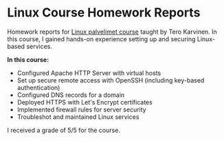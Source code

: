 # Linux Course Homework Reports

Homework reports for [Linux palvelimet course](https://terokarvinen.com/linux-palvelimet/) taught by Tero Karvinen.
In this course, I gained hands-on experience setting up and securing Linux-based services.

**In this course:**
- Configured Apache HTTP Server with virtual hosts
- Set up secure remote access with OpenSSH (including key-based authentication)
- Configured DNS records for a domain
- Deployed HTTPS with Let's Encrypt certificates
- Implemented firewall rules for server security
- Troubleshot and maintained Linux services

I received a grade of 5/5 for the course.
